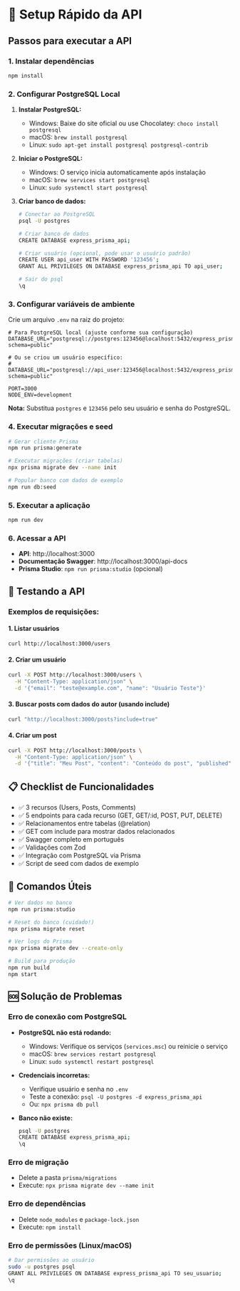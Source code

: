 # 🚀 Setup Rápido da API

## Passos para executar a API

### 1. Instalar dependências
```bash
npm install
```

### 2. Configurar PostgreSQL Local

1. **Instalar PostgreSQL:**
   - Windows: Baixe do site oficial ou use Chocolatey: `choco install postgresql`
   - macOS: `brew install postgresql`
   - Linux: `sudo apt-get install postgresql postgresql-contrib`

2. **Iniciar o PostgreSQL:**
   - Windows: O serviço inicia automaticamente após instalação
   - macOS: `brew services start postgresql`
   - Linux: `sudo systemctl start postgresql`

3. **Criar banco de dados:**
   ```bash
   # Conectar ao PostgreSQL
   psql -U postgres
   
   # Criar banco de dados
   CREATE DATABASE express_prisma_api;
   
   # Criar usuário (opcional, pode usar o usuário padrão)
   CREATE USER api_user WITH PASSWORD '123456';
   GRANT ALL PRIVILEGES ON DATABASE express_prisma_api TO api_user;
   
   # Sair do psql
   \q
   ```

### 3. Configurar variáveis de ambiente

Crie um arquivo `.env` na raiz do projeto:

```env
# Para PostgreSQL local (ajuste conforme sua configuração)
DATABASE_URL="postgresql://postgres:123456@localhost:5432/express_prisma_api?schema=public"

# Ou se criou um usuário específico:
# DATABASE_URL="postgresql://api_user:123456@localhost:5432/express_prisma_api?schema=public"

PORT=3000
NODE_ENV=development
```

**Nota:** Substitua `postgres` e `123456` pelo seu usuário e senha do PostgreSQL.

### 4. Executar migrações e seed
```bash
# Gerar cliente Prisma
npm run prisma:generate

# Executar migrações (criar tabelas)
npx prisma migrate dev --name init

# Popular banco com dados de exemplo
npm run db:seed
```

### 5. Executar a aplicação
```bash
npm run dev
```

### 6. Acessar a API
- **API**: http://localhost:3000
- **Documentação Swagger**: http://localhost:3000/api-docs
- **Prisma Studio**: `npm run prisma:studio` (opcional)

## 🧪 Testando a API

### Exemplos de requisições:

#### 1. Listar usuários
```bash
curl http://localhost:3000/users
```

#### 2. Criar um usuário
```bash
curl -X POST http://localhost:3000/users \
  -H "Content-Type: application/json" \
  -d '{"email": "teste@example.com", "name": "Usuário Teste"}'
```

#### 3. Buscar posts com dados do autor (usando include)
```bash
curl "http://localhost:3000/posts?include=true"
```

#### 4. Criar um post
```bash
curl -X POST http://localhost:3000/posts \
  -H "Content-Type: application/json" \
  -d '{"title": "Meu Post", "content": "Conteúdo do post", "published": true, "authorId": 1}'
```

## 📋 Checklist de Funcionalidades

- ✅ 3 recursos (Users, Posts, Comments)
- ✅ 5 endpoints para cada recurso (GET, GET/:id, POST, PUT, DELETE)
- ✅ Relacionamentos entre tabelas (@relation)
- ✅ GET com include para mostrar dados relacionados
- ✅ Swagger completo em português
- ✅ Validações com Zod
- ✅ Integração com PostgreSQL via Prisma
- ✅ Script de seed com dados de exemplo

## 🔧 Comandos Úteis

```bash
# Ver dados no banco
npm run prisma:studio

# Reset do banco (cuidado!)
npx prisma migrate reset

# Ver logs do Prisma
npx prisma migrate dev --create-only

# Build para produção
npm run build
npm start
```

## 🆘 Solução de Problemas

### Erro de conexão com PostgreSQL
- **PostgreSQL não está rodando:**
  - Windows: Verifique os serviços (`services.msc`) ou reinicie o serviço
  - macOS: `brew services restart postgresql`
  - Linux: `sudo systemctl restart postgresql`

- **Credenciais incorretas:**
  - Verifique usuário e senha no `.env`
  - Teste a conexão: `psql -U postgres -d express_prisma_api`
  - Ou: `npx prisma db pull`

- **Banco não existe:**
  ```bash
  psql -U postgres
  CREATE DATABASE express_prisma_api;
  \q
  ```

### Erro de migração
- Delete a pasta `prisma/migrations`
- Execute: `npx prisma migrate dev --name init`

### Erro de dependências
- Delete `node_modules` e `package-lock.json`
- Execute: `npm install`

### Erro de permissões (Linux/macOS)
```bash
# Dar permissões ao usuário
sudo -u postgres psql
GRANT ALL PRIVILEGES ON DATABASE express_prisma_api TO seu_usuario;
\q
```